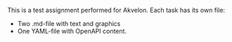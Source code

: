 This is a test assignment performed for Akvelon.
Each task has its own file:
* Two .md-file with text and graphics
* One YAML-file with OpenAPI content.
